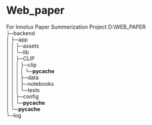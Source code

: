 # Web_paper
For Innolux Paper Summerization Project
D:\WEB_PAPER  
├─backend  
│  ├─app  
│  │  ├─assets  
│  │  └─lib  
│  │      ├─CLIP  
│  │      │  ├─clip  
│  │      │  │  └─__pycache__  
│  │      │  ├─data  
│  │      │  ├─notebooks  
│  │      │  └─tests  
│  │      ├─config  
│  │      └─__pycache__  
│  └─__pycache__  
└─log  
